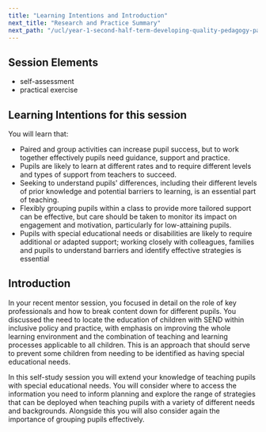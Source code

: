 ```yaml
---
title: "Learning Intentions and Introduction"
next_title: "Research and Practice Summary"
next_path: "/ucl/year-1-second-half-term-developing-quality-pedagogy-part-2/spring-week-1-ect-research-and-practice-summary"
---
```


## Session Elements

- self-assessment
- practical exercise

## Learning Intentions for this session

You will learn that:

- Paired and group activities can increase pupil success, but to work together effectively pupils need guidance, support and practice.
- Pupils are likely to learn at different rates and to require different levels and types of support from teachers to succeed.
- Seeking to understand pupils' differences, including their different levels of prior knowledge and potential barriers to learning, is an essential part of teaching.
- Flexibly grouping pupils within a class to provide more tailored support can be effective, but care should be taken to monitor its impact on engagement and motivation, particularly for low-attaining pupils.
- Pupils with special educational needs or disabilities are likely to require additional or adapted support; working closely with colleagues, families and pupils to understand barriers and identify effective strategies is essential

## Introduction

In your recent mentor session, you focused in detail on the role of key professionals and how to break content down for different pupils. You discussed the need to locate the education of children with SEND within inclusive policy and practice, with emphasis on improving the whole learning environment and the combination of teaching and learning processes applicable to all children. This is an approach that should serve to prevent some children from needing to be identified as having special educational needs.

In this self-study session you will extend your knowledge of teaching pupils with special educational needs. You will consider where to access the information you need to inform planning and explore the range of strategies that can be deployed when teaching pupils with a variety of different needs and backgrounds. Alongside this you will also consider again the importance of grouping pupils effectively.
